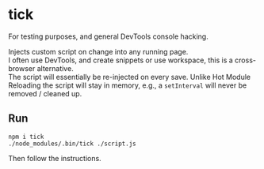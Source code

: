 # tick

For testing purposes, and general DevTools console hacking.

Injects custom script on change into any running page.  
I often use DevTools, and create snippets or use workspace, this is a cross-browser alternative.  
The script will essentially be re-injected on every save.
Unlike Hot Module Reloading the script will stay in memory, e.g., a `setInterval` will never be removed / cleaned up.


## Run

    npm i tick
    ./node_modules/.bin/tick ./script.js

Then follow the instructions.

